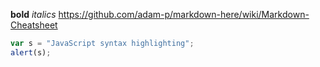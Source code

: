 **bold**
_italics_
https://github.com/adam-p/markdown-here/wiki/Markdown-Cheatsheet
```javascript
var s = "JavaScript syntax highlighting";
alert(s);
```